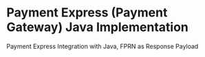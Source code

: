 # Payment Express (Payment Gateway) Java Implementation
Payment Express Integration with Java, FPRN as Response Payload
